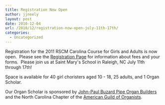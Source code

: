 ```yaml
---
title: Registration Now Open
author: jjneely
layout: post
date: 2010-12-04
url: /2010/12/registration-now-open-july-11th-17th/
categories:
  - Uncategorized
---
```

Registration for the 2011 RSCM Carolina Course for Girls and Adults is now open.  Please see the [Registration Page][1] for information about fees and your forms.  Please join us at Saint Mary's School in Raleigh, NC July 11th through 17th!

Space is available for 40 girl choristers aged 10 - 18, 25 adults, and 1 Organ Scholar.

Our Organ Scholar is sponsored by [John-Paul Buzard Pipe Organ Builders][2] and the North Carolina Chapter of the [American Guild of Organists][3].

[1]: /course-information/registration-and-forms/ "Registration, Fees, and Forms"
[2]: http://buzardorgans.com/ "John-Paul Buzard Pipe Organ Builders"
[3]: http://www.agohq.org/home.html "AGO"
